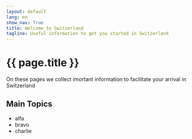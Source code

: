 ```yaml
---
layout: default
lang: en
show_nav: True
title: Welcome to Switzerland
tagline: Useful information to get you started in Switzerland
---
```

# {{ page.title }}

On these pages we collect imortant information to facilitate your arrival in Switzerland

## Main Topics
- alfa
- bravo
- charlie

